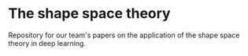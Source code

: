 # The shape space theory
Repository for our team's papers on the application of the shape space theory in deep learning.
